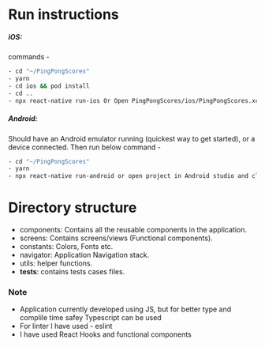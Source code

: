 # Run instructions

##### iOS:

commands -

```sh
- cd "~/PingPongScores"
- yarn
- cd ios && pod install
- cd ..
- npx react-native run-ios Or Open PingPongScores/ios/PingPongScores.xcworkspace in Xcode and click the Run button
```

##### Android:

Should have an Android emulator running (quickest way to get started), or a device connected.
Then run below command -

```sh
- cd "~/PingPongScores"
- yarn
- npx react-native run-android or open project in Android studio and clcik the run button after gradle build
```

# Directory structure

- components: Contains all the reusable components in the application.
- screens: Contains screens/views (Functional components).
- constants: Colors, Fonts etc.
- navigator: Application Navigation stack.
- utils: helper functions.
- **tests**: contains tests cases files.

### Note

- Application currently developed using JS, but for better type and complile time safey Typescript can be used
- For linter I have used - eslint
- I have used React Hooks and functional components
